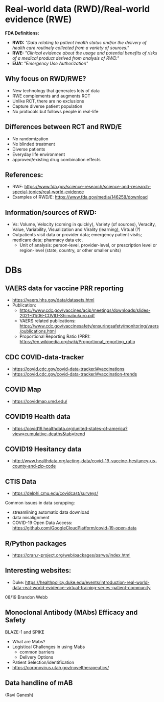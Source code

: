 # Real-world data (RWD)/Real-world evidence (RWE)

**FDA Definitions:**

* **RWD:** *"Data relating to patient health status and/or the delivery of health care routinely collected from a variety of sources."*
* **RWE:** *"Clinical evidence about the usage and potential benefits of risks of a medical product derived from analysis of RWD."*
* **EUA:** *"Emergency Use Authorization"*

## Why focus on RWD/RWE? 
* New technology that generates lots of data 
* RWE complements and augments RCT 
* Unlike RCT, there are no exclusions 
* Capture diverse patient population 
* No protocols but follows people in real-life 

## Differences between RCT and RWD/E
*  No randomization
*  No blinded treatment
*  Diverse patients
*  Everyday life environment
*  approved/existing drug combination effects

## References: 
 * RWE: https://www.fda.gov/science-research/science-and-research-special-topics/real-world-evidence
 * Examples of RWD/E: https://www.fda.gov/media/146258/download

## Information/sources of RWD: 
* Vs: Volume, Velocity (coming in quickly), Variety (of sources), Veracity, Value, Variability, Visualization and Virality (learning), Virtual (?)
* Outpatients visit data or provider data; emergency patient visits; medicare data; pharmacy data etc. 
  * Unit of analysis: person-level, provider-level, or prescription level or region-level (state, country, or other smaller units)

# DBs 

## VAERS data for vaccine PRR reporting
  * https://vaers.hhs.gov/data/datasets.html
  * Publication:
     * https://www.cdc.gov/vaccines/acip/meetings/downloads/slides-2021-01/06-COVID-Shimabukuro.pdf
     * VAERS related publications: https://www.cdc.gov/vaccinesafety/ensuringsafety/monitoring/vaers/publications.html
     * Proportional Reporting Ratio (PRR): https://en.wikipedia.org/wiki/Proportional_reporting_ratio
  
## CDC COVID-data-tracker
  * https://covid.cdc.gov/covid-data-tracker/#vaccinations
  * https://covid.cdc.gov/covid-data-tracker/#vaccination-trends
  
## COVID Map 
  * https://covidmap.umd.edu/
  
## COVID19 Health data
  * https://covid19.healthdata.org/united-states-of-america?view=cumulative-deaths&tab=trend

## COVID19 Hesitancy data 
  * http://www.healthdata.org/acting-data/covid-19-vaccine-hesitancy-us-county-and-zip-code 

## CTIS Data 
  * https://delphi.cmu.edu/covidcast/surveys/

Common issues in data scrapping:
  * streamlining automatic data download
  * data misalignment  
  * COVID-19 Open Data Access: https://github.com/GoogleCloudPlatform/covid-19-open-data

## R/Python packages
 * https://cran.r-project.org/web/packages/psrwe/index.html

## Interesting websites:
 * Duke: https://healthpolicy.duke.edu/events/introduction-real-world-data-real-world-evidence-virtual-training-series-patient-community 


08/19 Brandon Webb 
## Monoclonal Antibody (MAbs) Efficacy and Safety
BLAZE-1 and SPIKE 

* What are Mabs?
* Logistical Challenges in using Mabs
  * common barriers
  * Delivery Options
* Patient Selection/identification
* https://coronovirus.utah.gov/noveltherapeutics/

## Data handline of mAB
(Ravi Ganesh)


